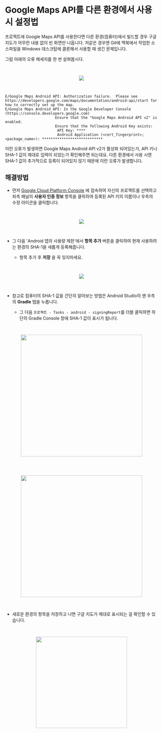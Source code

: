 # Google Maps API를 다른 환경에서 사용 시 설정법

프로젝트에 Google Maps API를 사용한다면 다른 환경(컴퓨터)에서 빌드할 경우 구글 지도가 아무런 내용 없이 빈 화면만 나옵니다. 저같은 경우엔 Git에 맥북에서 작업한 소스파일을 Windows 데스크탑에 클론해서 사용할 때 생긴 문제입니다.

그럼 아래의 오류 메세지를 한 번 살펴봅시다.

<br>
<p align = 'center'>
<img src = 'https://user-images.githubusercontent.com/39554623/76517439-a9878f80-64a0-11ea-9da1-78c7ac18ab25.PNG'>
</p>
<br>

```
E/Google Maps Android API: Authorization failure.  Please see https://developers.google.com/maps/documentation/android-api/start for how to correctly set up the map.
E/Google Maps Android API: In the Google Developer Console (https://console.developers.google.com)
                       Ensure that the "Google Maps Android API v2" is enabled.
                       Ensure that the following Android Key exists:
                        API Key: ****
                        Android Application (<cert_fingerprint>;<package_name>): ****************************
```

이런 오류가 발생하면 Google Maps Android API v2가 활성화 되어있는가, API 키나 SHA-1 값이 제대로 입력이 되었는가 확인해주면 되는데요. 다른 환경에서 사용 시엔 SHA-1 값이 추가적으로 등록이 되어있지 않기 때문에 이런 오류가 발생합니다.

## 해결방법

- 먼저 [Google Cloud Platform Console](https://console.developers.google.com/apis) 에 접속하여 자신의 프로젝트를 선택하고 좌측 패널의 **사용자 인증 정보** 항목을 클릭하여 등록된 API 키의 이름이나 우측의 수정 아이콘을 클릭합니다.

<br>
<p align = 'center'>
<img src = 'https://user-images.githubusercontent.com/39554623/76518682-ece2fd80-64a2-11ea-893d-c9f4379b9865.PNG'>
</p>
<br>

- 그 다음 'Android 앱의 사용량 제한'에서 **항목 추가** 버튼을 클릭하여 현재 사용하려는 환경의 SHA-1을 새롭게 등록해줍니다.
  
  - 항목 추가 후 **저장** 을 꼭 잊지마세요.

<br>
<p align = 'center'>
<img src = 'https://user-images.githubusercontent.com/39554623/76518502-8a89fd00-64a2-11ea-95ae-2ca540118280.PNG'>
</p>
<br>

- 참고로 컴퓨터의 SHA-1 값을 간단히 알아보는 방법은 Android Studio의 맨 우측의 **Gradle** 탭을 누릅니다.
  
    - 그 다음 `프로젝트 - Tasks - android - signingReport`를 더블 클릭하면 하단의 Gradle Console 창에 SHA-1 값이 표시가 됩니다.

<br>
<p align = 'center'>
<img width = '400' src = 'https://user-images.githubusercontent.com/39554623/76517463-b0ae9d80-64a0-11ea-95c0-3ac7c1ef807d.PNG'>
</p>
<br>

<br>
<p align = 'center'>
<img width = '400' src = 'https://user-images.githubusercontent.com/39554623/76517468-b1dfca80-64a0-11ea-9844-6112bf0b3a2e.PNG'>
</p>
<br>

- 새로운 환경의 항목을 저장하고 나면 구글 지도가 제대로 표시되는 걸 확인할 수 있습니다.

<br>
<p align = 'center'>
<img width = '300' src = 'https://user-images.githubusercontent.com/39554623/76517461-af7d7080-64a0-11ea-95fc-7d02371ddcff.PNG'>
</p>
<br>